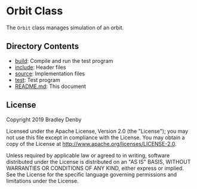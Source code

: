 # Orbit Class

The `Orbit` class manages simulation of an orbit.

## Directory Contents

* [build](build/README.md): Compile and run the test program
* [include](include/Orbit.hpp): Header files
* [source](source/Orbit.cpp): Implementation files
* [test](test/power-orbit.cpp): Test program
* [README.md](README.md): This document

## License

Copyright 2019 Bradley Denby

Licensed under the Apache License, Version 2.0 (the "License"); you may not use
this file except in compliance with the License. You may obtain a copy of the
License at <http://www.apache.org/licenses/LICENSE-2.0>.

Unless required by applicable law or agreed to in writing, software distributed
under the License is distributed on an "AS IS" BASIS, WITHOUT WARRANTIES OR
CONDITIONS OF ANY KIND, either express or implied. See the License for the
specific language governing permissions and limitations under the License.
